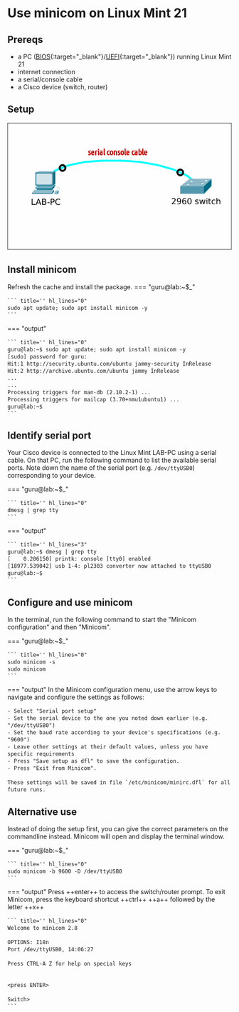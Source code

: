 # Use minicom on Linux Mint 21

## Prereqs
- a PC ([BIOS](../../tutorials/windows11-linuxmint21-dual-boot-bios-clonezilla/index.md){:target="_blank"}/[UEFI](../../tutorials/windows11-linuxmint21-dual-boot-uefi/index.md){:target="_blank"}) running Linux Mint 21
- internet connection
- a serial/console cable
- a Cisco device (switch, router)

## Setup
<img src="console-access.png"/>

## Install minicom
Refresh the cache and install the package.
=== "guru@lab:~$_"

    ``` title='' hl_lines="0"
    sudo apt update; sudo apt install minicom -y
    ```

=== "output"

    ``` title='' hl_lines="0"
    guru@lab:~$ sudo apt update; sudo apt install minicom -y
    [sudo] password for guru:     
    Hit:1 http://security.ubuntu.com/ubuntu jammy-security InRelease
    Hit:2 http://archive.ubuntu.com/ubuntu jammy InRelease
    ...
    ...
    Processing triggers for man-db (2.10.2-1) ...
    Processing triggers for mailcap (3.70+nmu1ubuntu1) ...
    guru@lab:~$ 
    ```

## Identify serial port
Your Cisco device is connected to the Linux Mint LAB-PC using a serial cable. On that PC, run the following command to list the available serial ports. Note down the name of the serial port (e.g. `/dev/ttyUSB0`) corresponding to your device.

=== "guru@lab:~$_"

    ``` title='' hl_lines="0"
    dmesg | grep tty
    ```

=== "output"

    ``` title='' hl_lines="3"
    guru@lab:~$ dmesg | grep tty
    [    0.206150] printk: console [tty0] enabled
    [18977.539042] usb 1-4: pl2303 converter now attached to ttyUSB0
    guru@lab:~$ 
    ```

## Configure and use minicom
In the terminal, run the following command to start the "Minicom configuration" and then "Minicom".

=== "guru@lab:~$_"

    ``` title='' hl_lines="0"
    sudo minicom -s
    sudo minicom
    ```

=== "output"
    In the Minicom configuration menu, use the arrow keys to navigate and configure the settings as follows:

    - Select "Serial port setup"
    - Set the serial device to the one you noted down earlier (e.g. "/dev/ttyUSB0")
    - Set the baud rate according to your device's specifications (e.g. "9600")
    - Leave other settings at their default values, unless you have specific requirements
    - Press "Save setup as dfl" to save the configuration.
    - Press "Exit from Minicom". 

    These settings will be saved in file `/etc/minicom/minirc.dfl` for all future runs.

## Alternative use
Instead of doing the setup first, you can give the correct parameters on the commandline instead. Minicom will open and display the terminal window.


=== "guru@lab:~$_"

    ``` title='' hl_lines="0"
    sudo minicom -b 9600 -D /dev/ttyUSB0
    ```

=== "output"
    Press ++enter++ to access the switch/router prompt. To exit Minicom, press the keyboard shortcut ++ctrl++ ++a++ followed by the letter ++x++

    ``` title='' hl_lines="0"
    Welcome to minicom 2.8

    OPTIONS: I18n 
    Port /dev/ttyUSB0, 14:06:27

    Press CTRL-A Z for help on special keys


    <press ENTER>

    Switch>
    ```
